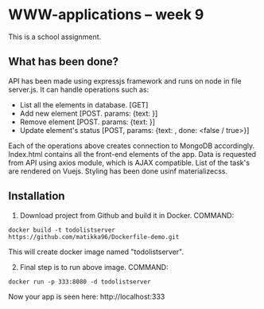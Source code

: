 # WWW-applications – week 9

This is a school assignment. 

## What has been done?
API has been made using expressjs framework and runs on node in file server.js. It can handle operations such as:
* List all the elements in database. 	[GET]
* Add new element						[POST. params: {text: <new todo>}]
* Remove element						[POST. params: {text: <todo to remove>}]
* Update element's status				[POST, params: {text: <todo to update>, done: <false / true>}]

Each of the operations above creates connection to MongoDB accordingly.
Index.html contains all the front-end elements of the app. Data is requested from API using axios module, which is AJAX compatible. List of the task's are rendered on Vuejs. Styling has been done usinf materializecss.

## Installation
1) Download project from Github and build it in Docker.
COMMAND: 
```
docker build -t todolistserver https://github.com/matikka96/Dockerfile-demo.git
```
This will create docker image named "todolistserver".

2) Final step is to run above image.
COMMAND: 
```
docker run -p 333:8080 -d todolistserver
```
Now your app is seen here: http://localhost:333
